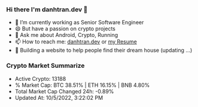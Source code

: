 ### Hi there I'm danhtran.dev 👋

- 🔭 I’m currently working as Senior Software Engineer
- 😄 But have a passion on crypto projects
- 💬 Ask me about Android, Crypto, Running 
- 📫 How to reach me: <a href="https://danhtran.dev" target="_blank">danhtran.dev</a> or <a href="Developer-Resume.pdf" target="_blank">my Resume</a>
- 🌱 Building a website to help people find their dream house (updating ...)

### Crypto Market Summarize
- Active Crypto: 13188
- % Market Cap: BTC 38.51% | ETH 16.15% | BNB 4.80%
- Total Market Cap Changed 24h: -0.89%
- Updated At: 10/5/2022, 3:22:02 PM
